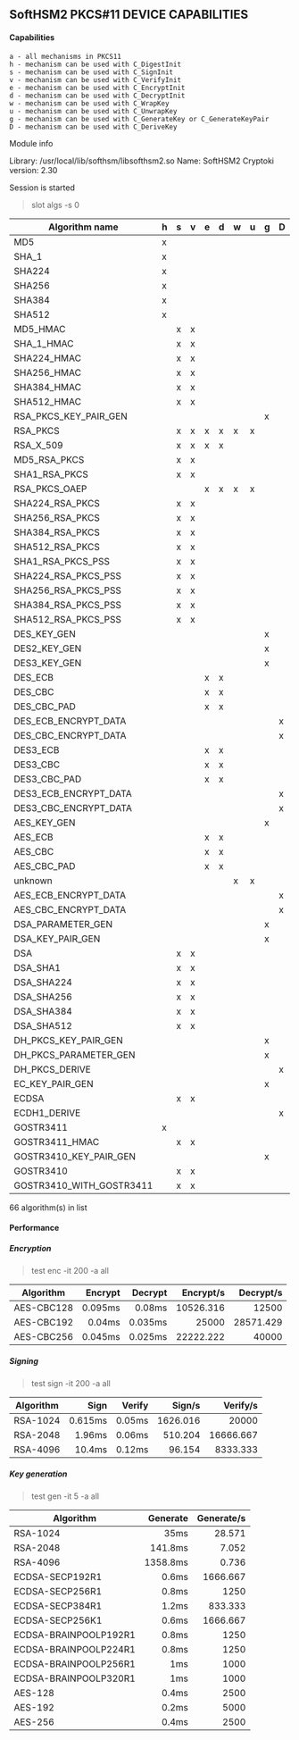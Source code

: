 **SoftHSM2 PKCS#11 DEVICE CAPABILITIES**
---

#### Capabilities

    a - all mechanisms in PKCS11
    h - mechanism can be used with C_DigestInit
    s - mechanism can be used with C_SignInit
    v - mechanism can be used with C_VerifyInit
    e - mechanism can be used with C_EncryptInit
    d - mechanism can be used with C_DecryptInit
    w - mechanism can be used with C_WrapKey
    u - mechanism can be used with C_UnwrapKey
    g - mechanism can be used with C_GenerateKey or C_GenerateKeyPair
    D - mechanism can be used with C_DeriveKey

Module info

  Library: /usr/local/lib/softhsm/libsofthsm2.so
  Name: SoftHSM2
  Cryptoki version: 2.30

Session is started

> slot algs -s 0

| Algorithm name            | h | s | v | e | d | w | u | g | D |
|---------------------------|---|---|---|---|---|---|---|---|---|
| MD5                       | x |   |   |   |   |   |   |   |   |
| SHA_1                     | x |   |   |   |   |   |   |   |   |
| SHA224                    | x |   |   |   |   |   |   |   |   |
| SHA256                    | x |   |   |   |   |   |   |   |   |
| SHA384                    | x |   |   |   |   |   |   |   |   |
| SHA512                    | x |   |   |   |   |   |   |   |   |
| MD5_HMAC                  |   | x | x |   |   |   |   |   |   |
| SHA_1_HMAC                |   | x | x |   |   |   |   |   |   |
| SHA224_HMAC               |   | x | x |   |   |   |   |   |   |
| SHA256_HMAC               |   | x | x |   |   |   |   |   |   |
| SHA384_HMAC               |   | x | x |   |   |   |   |   |   |
| SHA512_HMAC               |   | x | x |   |   |   |   |   |   |
| RSA_PKCS_KEY_PAIR_GEN     |   |   |   |   |   |   |   | x |   |
| RSA_PKCS                  |   | x | x | x | x | x | x |   |   |
| RSA_X_509                 |   | x | x | x | x |   |   |   |   |
| MD5_RSA_PKCS              |   | x | x |   |   |   |   |   |   |
| SHA1_RSA_PKCS             |   | x | x |   |   |   |   |   |   |
| RSA_PKCS_OAEP             |   |   |   | x | x | x | x |   |   |
| SHA224_RSA_PKCS           |   | x | x |   |   |   |   |   |   |
| SHA256_RSA_PKCS           |   | x | x |   |   |   |   |   |   |
| SHA384_RSA_PKCS           |   | x | x |   |   |   |   |   |   |
| SHA512_RSA_PKCS           |   | x | x |   |   |   |   |   |   |
| SHA1_RSA_PKCS_PSS         |   | x | x |   |   |   |   |   |   |
| SHA224_RSA_PKCS_PSS       |   | x | x |   |   |   |   |   |   |
| SHA256_RSA_PKCS_PSS       |   | x | x |   |   |   |   |   |   |
| SHA384_RSA_PKCS_PSS       |   | x | x |   |   |   |   |   |   |
| SHA512_RSA_PKCS_PSS       |   | x | x |   |   |   |   |   |   |
| DES_KEY_GEN               |   |   |   |   |   |   |   | x |   |
| DES2_KEY_GEN              |   |   |   |   |   |   |   | x |   |
| DES3_KEY_GEN              |   |   |   |   |   |   |   | x |   |
| DES_ECB                   |   |   |   | x | x |   |   |   |   |
| DES_CBC                   |   |   |   | x | x |   |   |   |   |
| DES_CBC_PAD               |   |   |   | x | x |   |   |   |   |
| DES_ECB_ENCRYPT_DATA      |   |   |   |   |   |   |   |   | x |
| DES_CBC_ENCRYPT_DATA      |   |   |   |   |   |   |   |   | x |
| DES3_ECB                  |   |   |   | x | x |   |   |   |   |
| DES3_CBC                  |   |   |   | x | x |   |   |   |   |
| DES3_CBC_PAD              |   |   |   | x | x |   |   |   |   |
| DES3_ECB_ENCRYPT_DATA     |   |   |   |   |   |   |   |   | x |
| DES3_CBC_ENCRYPT_DATA     |   |   |   |   |   |   |   |   | x |
| AES_KEY_GEN               |   |   |   |   |   |   |   | x |   |
| AES_ECB                   |   |   |   | x | x |   |   |   |   |
| AES_CBC                   |   |   |   | x | x |   |   |   |   |
| AES_CBC_PAD               |   |   |   | x | x |   |   |   |   |
| unknown                   |   |   |   |   |   | x | x |   |   |
| AES_ECB_ENCRYPT_DATA      |   |   |   |   |   |   |   |   | x |
| AES_CBC_ENCRYPT_DATA      |   |   |   |   |   |   |   |   | x |
| DSA_PARAMETER_GEN         |   |   |   |   |   |   |   | x |   |
| DSA_KEY_PAIR_GEN          |   |   |   |   |   |   |   | x |   |
| DSA                       |   | x | x |   |   |   |   |   |   |
| DSA_SHA1                  |   | x | x |   |   |   |   |   |   |
| DSA_SHA224                |   | x | x |   |   |   |   |   |   |
| DSA_SHA256                |   | x | x |   |   |   |   |   |   |
| DSA_SHA384                |   | x | x |   |   |   |   |   |   |
| DSA_SHA512                |   | x | x |   |   |   |   |   |   |
| DH_PKCS_KEY_PAIR_GEN      |   |   |   |   |   |   |   | x |   |
| DH_PKCS_PARAMETER_GEN     |   |   |   |   |   |   |   | x |   |
| DH_PKCS_DERIVE            |   |   |   |   |   |   |   |   | x |
| EC_KEY_PAIR_GEN           |   |   |   |   |   |   |   | x |   |
| ECDSA                     |   | x | x |   |   |   |   |   |   |
| ECDH1_DERIVE              |   |   |   |   |   |   |   |   | x |
| GOSTR3411                 | x |   |   |   |   |   |   |   |   |
| GOSTR3411_HMAC            |   | x | x |   |   |   |   |   |   |
| GOSTR3410_KEY_PAIR_GEN    |   |   |   |   |   |   |   | x |   |
| GOSTR3410                 |   | x | x |   |   |   |   |   |   |
| GOSTR3410_WITH_GOSTR3411  |   | x | x |   |   |   |   |   |   |

66 algorithm(s) in list


#### Performance
##### Encryption

> test enc -it 200 -a all


| Algorithm                 |  Encrypt |  Decrypt | Encrypt/s | Decrypt/s |
|---------------------------|---------:|---------:|----------:|----------:|
| AES-CBC128                |  0.095ms |   0.08ms | 10526.316 |     12500 |
| AES-CBC192                |   0.04ms |  0.035ms |     25000 | 28571.429 |
| AES-CBC256                |  0.045ms |  0.025ms | 22222.222 |     40000 |


##### Signing

> test sign -it 200 -a all


| Algorithm                 |     Sign |   Verify |    Sign/s |  Verify/s |
|---------------------------|---------:|---------:|----------:|----------:|
| RSA-1024                  |  0.615ms |   0.05ms |  1626.016 |     20000 |
| RSA-2048                  |   1.96ms |   0.06ms |   510.204 | 16666.667 |
| RSA-4096                  |   10.4ms |   0.12ms |    96.154 |  8333.333 |


##### Key generation

> test gen -it 5 -a all

| Algorithm                 | Generate | Generate/s |
|---------------------------|---------:|-----------:|
| RSA-1024                  |     35ms |     28.571 |
| RSA-2048                  |  141.8ms |      7.052 |
| RSA-4096                  | 1358.8ms |      0.736 |
| ECDSA-SECP192R1           |    0.6ms |   1666.667 |
| ECDSA-SECP256R1           |    0.8ms |       1250 |
| ECDSA-SECP384R1           |    1.2ms |    833.333 |
| ECDSA-SECP256K1           |    0.6ms |   1666.667 |
| ECDSA-BRAINPOOLP192R1     |    0.8ms |       1250 |
| ECDSA-BRAINPOOLP224R1     |    0.8ms |       1250 |
| ECDSA-BRAINPOOLP256R1     |      1ms |       1000 |
| ECDSA-BRAINPOOLP320R1     |      1ms |       1000 |
| AES-128                   |    0.4ms |       2500 |
| AES-192                   |    0.2ms |       5000 |
| AES-256                   |    0.4ms |       2500 |


